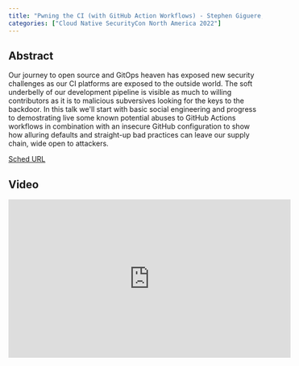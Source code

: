 ```yaml
---
title: "Pwning the CI (with GitHub Action Workflows) - Stephen Giguere, Bridgecrew"
categories: ["Cloud Native SecurityCon North America 2022"]
---
```


## Abstract

Our journey to open source and GitOps heaven has exposed new security challenges as our CI platforms are exposed to the outside world. The soft underbelly of our development pipeline is visible as much to willing contributors as it is to malicious subversives looking for the keys to the backdoor. In this talk we'll start with basic social engineering and progress to demostrating live some known potential abuses to GitHub Actions workflows in combination with an insecure GitHub configuration to show how alluring defaults and straight-up bad practices can leave our supply chain, wide open to attackers.

[Sched URL](https://cloudnativesecurityconna22.sched.com/event/603b89b3afb0e3bbcda377580974d7e5)

## Video

<iframe width='560' height='315' src='https://www.youtube.com/embed/4Zq3wHw2Ifw' frameborder='0' allow='accelerometer; autoplay; encrypted-media; gyroscope; picture-in-picture' allowfullscreen></iframe>
